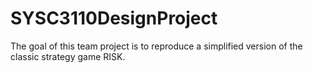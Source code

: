 # SYSC3110DesignProject
The goal of this team project is to reproduce a simplified version of the classic strategy game RISK.
